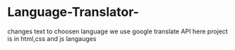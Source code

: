# Language-Translator-
changes text to choosen language
we use google translate API here 
project is in html,css and js langauges
